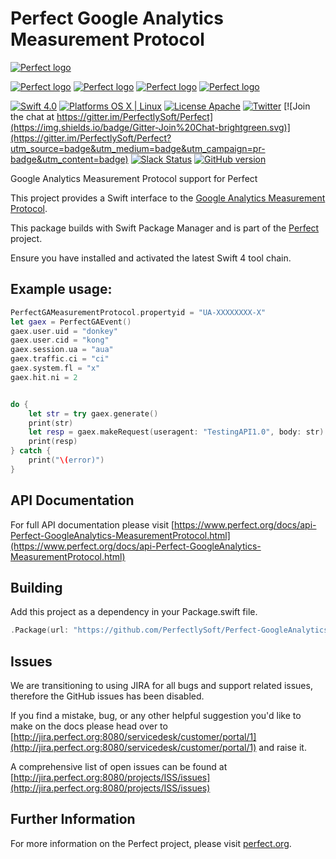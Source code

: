 # Perfect Google Analytics Measurement Protocol

[![Perfect logo](http://www.perfect.org/github/Perfect_GH_header_854.jpg)](http://perfect.org/get-involved.html)

[![Perfect logo](http://www.perfect.org/github/Perfect_GH_button_1_Star.jpg)](https://github.com/PerfectlySoft/Perfect)
[![Perfect logo](http://www.perfect.org/github/Perfect_GH_button_2_Git.jpg)](https://gitter.im/PerfectlySoft/Perfect)
[![Perfect logo](http://www.perfect.org/github/Perfect_GH_button_3_twit.jpg)](https://twitter.com/perfectlysoft)
[![Perfect logo](http://www.perfect.org/github/Perfect_GH_button_4_slack.jpg)](http://perfect.ly)


[![Swift 4.0](https://img.shields.io/badge/Swift-4.0-orange.svg?style=flat)](https://developer.apple.com/swift/)
[![Platforms OS X | Linux](https://img.shields.io/badge/Platforms-OS%20X%20%7C%20Linux%20-lightgray.svg?style=flat)](https://developer.apple.com/swift/)
[![License Apache](https://img.shields.io/badge/License-Apache-lightgrey.svg?style=flat)](http://perfect.org/licensing.html)
[![Twitter](https://img.shields.io/badge/Twitter-@PerfectlySoft-blue.svg?style=flat)](http://twitter.com/PerfectlySoft)
[![Join the chat at https://gitter.im/PerfectlySoft/Perfect](https://img.shields.io/badge/Gitter-Join%20Chat-brightgreen.svg)](https://gitter.im/PerfectlySoft/Perfect?utm_source=badge&utm_medium=badge&utm_campaign=pr-badge&utm_content=badge)
[![Slack Status](http://perfect.ly/badge.svg)](http://perfect.ly) [![GitHub version](https://badge.fury.io/gh/PerfectlySoft%2FPerfect-CURL.svg)](https://badge.fury.io/gh/PerfectlySoft%2FPerfect-CURL)

Google Analytics Measurement Protocol support for Perfect

This project provides a Swift interface to the [Google Analytics Measurement Protocol](https://developers.google.com/analytics/devguides/collection/protocol/v1/).

This package builds with Swift Package Manager and is part of the [Perfect](https://github.com/PerfectlySoft/Perfect) project.

Ensure you have installed and activated the latest Swift 4 tool chain.


## Example usage:

```swift
PerfectGAMeasurementProtocol.propertyid = "UA-XXXXXXXX-X"
let gaex = PerfectGAEvent()
gaex.user.uid = "donkey"
gaex.user.cid = "kong"
gaex.session.ua = "aua"
gaex.traffic.ci = "ci"
gaex.system.fl = "x"
gaex.hit.ni = 2


do {
	let str = try gaex.generate()
	print(str)
	let resp = gaex.makeRequest(useragent: "TestingAPI1.0", body: str)
	print(resp)
} catch {
	print("\(error)")
}

```

## API Documentation

For full API documentation please visit [https://www.perfect.org/docs/api-Perfect-GoogleAnalytics-MeasurementProtocol.html](https://www.perfect.org/docs/api-Perfect-GoogleAnalytics-MeasurementProtocol.html)

## Building

Add this project as a dependency in your Package.swift file.

``` swift
.Package(url: "https://github.com/PerfectlySoft/Perfect-GoogleAnalytics-MeasurementProtocol.git", majorVersion: 3)
```

## Issues

We are transitioning to using JIRA for all bugs and support related issues, therefore the GitHub issues has been disabled.

If you find a mistake, bug, or any other helpful suggestion you'd like to make on the docs please head over to [http://jira.perfect.org:8080/servicedesk/customer/portal/1](http://jira.perfect.org:8080/servicedesk/customer/portal/1) and raise it.

A comprehensive list of open issues can be found at [http://jira.perfect.org:8080/projects/ISS/issues](http://jira.perfect.org:8080/projects/ISS/issues)

## Further Information
For more information on the Perfect project, please visit [perfect.org](http://perfect.org).

